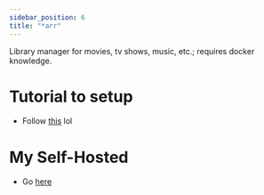 ```yaml
---
sidebar_position: 6
title: "*arr"
---
```

Library manager for movies, tv shows, music, etc.; requires docker knowledge.

# Tutorial to setup
- Follow [this](https://trash-guides.info/) lol
# My Self-Hosted
- Go [here](../jellyfin/access)